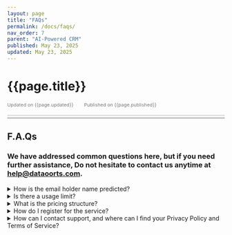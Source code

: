 ```yaml
---
layout: page
title: "FAQs" 
permalink: /docs/faqs/
nav_order: 7
parent: "AI-Powered CRM"
published: May 23, 2025
updated: May 23, 2025
---
```


# {{page.title}}

<div style="font-size:0.78em;color: #797878; margin-bottom:1.5em;">
     <span>Updated on {{page.updated}}</span>
    <span style="margin-left:2em;">Published on {{page.published}}</span>
</div>

<hr style="border:none;height:3px;background-color:#e0e0e0;margin:0;">
<hr style="border:none;height:3px;background-color:#bebebe;margin-top:0.2em;margin-bottom:1.5em;">



## F.A.Qs

### We have addressed common questions here, but if you need further assistance, Do not hesitate to contact us anytime at [help@dataoorts.com](help@dataoorts.com).

<details class="fancy-details">
<summary>How is the email holder name predicted?</summary>
<div class="fancy-details-content">
We’ve trained a robust machine learning model on a vast corpus of email data to accurately estimate the likely name associated with an email address. The model uses advanced permutations and logic patterns that users often follow when creating their emails. While the predictions aren't always perfect, they offer a high degree of accuracy in most cases. For completely random or abstract email addresses, the system defaults to extracting the username portion. This helps reduce the chance of emails being flagged as spam, particularly when users don’t provide additional information during fast registrations. Our solution combines AI-driven name prediction with modern email verification to enhance deli
</div>
</details>

<details class="fancy-details">
<summary>Is there a usage limit?</summary>
<div class="fancy-details-content">
* **Single Email Verification**: No limits; processed asynchronously.
* **Batch Email Verification**: You can send up to **three batches per day**, with each batch containing no more than **50,000 emails**.
This limit is temporary and protects our system from abuse. If you need a higher limit, feel free to reach out to us at [help@dataoorts.com](help@dataoorts.com) — we’ll be happy to increase it..
</div>
</details>

<details class="fancy-details">
<summary>What is the pricing structure?</summary>
<div class="fancy-details-content">
We believe in fairness and flexibility. There are **no recurring subscriptions or commitments — just pay as you go**. You only pay for what you use. For detailed and up-to-date pricing, visit our pricing page: [https://mails.dataoorts.com/pricing](https://mails.dataoorts.com/pricing)
</div>
</details>

<details class="fancy-details">
<summary>How do I register for the service?</summary>
<div class="fancy-details-content">
This service is powered and maintained by Dataoorts. To use it, you’ll need to [Sign up on the Dataoorts platform](https://cloud.dataoorts.com/register) and top-up a minimum balance. Once done, you can access our AI-powered Email Validation Service via the Dataoorts cloud dashboard.
</div>
</details>

<details class="fancy-details">
<summary>How can I contact support, and where can I find your Privacy Policy and Terms of Service?</summary>
<div class="fancy-details-content">
You can contact us anytime at [help@dataoorts.com](https://dataoorts.com). Our Privacy Policy and Terms of Service are the same as those for the Dataoorts platform. You can view them at: [https://dataoorts.com](https://dataoorts.com).
</div>
</details>
